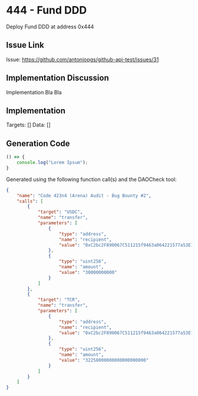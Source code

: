 # 444 - Fund DDD
Deploy Fund DDD at address 0x444

## Issue Link
Issue: https://github.com/antoniopgs/github-api-test/issues/31

## Implementation Discussion
Implementation Bla Bla

## Implementation
Targets: []
Data: []

## Generation Code
```javascript
() => {
    console.log("Lorem Ipsum");
}
```

Generated using the following function call(s) and the DAOCheck tool:
```json
{
    "name": "Code 423n4 (Arena) Audit - Bug Bounty #2",
    "calls": [
        {
            "target": "USDC",
            "name": "transfer",
            "parameters": [
                {
                    "type": "address",
                    "name": "recipient",
                    "value": "0xC2bc2F890067C511215f9463a064221577a53E10"
                },
                {
                    "type": "uint256",
                    "name": "amount",
                    "value": "30000000000"
                }
            ]
        },
        {
            "target": "TCR",
            "name": "transfer",
            "parameters": [
                {
                    "type": "address",
                    "name": "recipient",
                    "value": "0xC2bc2F890067C511215f9463a064221577a53E10"
                },
                {
                    "type": "uint256",
                    "name": "amount",
                    "value": "32258000000000000000000"
                }
            ]
        }
    ]
}
```